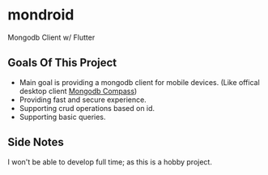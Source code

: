 # mondroid

Mongodb Client w/ Flutter

## Goals Of This Project

- Main goal is providing a mongodb client for mobile devices. (Like offical desktop client [Mongodb Compass](https://www.mongodb.com/products/compass))
- Providing fast and secure experience.
- Supporting crud operations based on id.
- Supporting basic queries.

## Side Notes
I won't be able to develop full time; as this is a hobby project.
